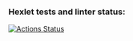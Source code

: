 ### Hexlet tests and linter status:
[![Actions Status](https://github.com/pisarevdmitry/php-project-lvl1/workflows/hexlet-check/badge.svg)](https://github.com/pisarevdmitry/php-project-lvl1/actions)